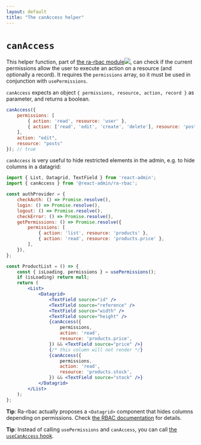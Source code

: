 ```yaml
---
layout: default
title: "The canAccess helper"
---
```


# `canAccess`

This helper function, part of [the ra-rbac module](https://marmelab.com/ra-rbac)<img class="icon" src="./img/premium.svg" />, can check if the current permissions allow the user to execute an action on a resource (and optionally a record). It requires the `permissions` array, so it must be used in conjunction with `usePermissions`.

`canAccess` expects an object `{ permissions, resource, action, record }` as parameter, and returns a boolean.

```jsx
canAccess({
    permissions: [
        { action: 'read', resource: 'user' },
        { action: ['read', 'edit', 'create', 'delete'], resource: 'posts' },
    ],
    action: "edit",
    resource: "posts"
}); // true
```

`canAccess` is very useful to hide restricted elements in the admin, e.g. to hide columns in a datagrid:

```jsx
import { List, Datagrid, TextField } from 'react-admin';
import { canAccess } from '@react-admin/ra-rbac';

const authProvider = {
    checkAuth: () => Promise.resolve(),
    login: () => Promise.resolve(),
    logout: () => Promise.resolve(),
    checkError: () => Promise.resolve(),
    getPermissions: () => Promise.resolve({
        permissions: [
            { action: 'list', resource: 'products' },
            { action: 'read', resource: 'products.price' },
        ],
    }),
};

const ProductList = () => {
    const { isLoading, permissions } = usePermissions();
    if (isLoading) return null;
    return (
        <List>
            <Datagrid>
                <TextField source="id" />
                <TextField source="reference" />
                <TextField source="width" />
                <TextField source="height" />
                {canAccess({
                    permissions,
                    action: 'read',
                    resource: 'products.price',
                }) && <TextField source="price" />}
                {/* this column will not render */}
                {canAccess({
                    permissions,
                    action: 'read',
                    resource: 'products.stock',
                }) && <TextField source="stock" />}
            </Datagrid>
        </List>
    );
};
```

**Tip**: Ra-rbac actually proposes a `<Datagrid>` component that hides columns depending on permissions. Check [the RBAC documentation](./AuthRBAC.md) for details.

**Tip**: Instead of calling `usePermissions` and `canAccess`, you can call [the `useCanAccess` hook](./useCanAccess.md).